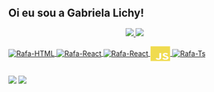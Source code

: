 ## Oi eu sou a Gabriela Lichy!
<div align="center">
  <a href="https://github.com/gabrielalichy">
  <img height="180em" src="https://github-readme-stats.vercel.app/api?username=gabrielalichy&show_icons=true&theme=dark,&include_all_commits=true&count_private=true"/>
  <img height="180em" src="https://github-readme-stats.vercel.app/api/top-langs/?username=gabrielalichy&layout=compact&langs_count=7&theme=dark,"/>
</div>

<div style="display: inline_block"><br>
<img align="center" alt="Rafa-HTML" height="30" width="40" src="https://cdn.jsdelivr.net/gh/devicons/devicon/icons/java/java-original.svg">
<img align="center" alt="Rafa-React" height="30" width="40" src="https://cdn.jsdelivr.net/gh/devicons/devicon/icons/linux/linux-original.svg">    
  <img align="center" alt="Rafa-React" height="30" width="40" src="https://cdn.jsdelivr.net/gh/devicons/devicon/icons/postgresql/postgresql-original.svg"> 
  <img align="center" alt="Rafa-Js" height="30" width="40" src="https://raw.githubusercontent.com/devicons/devicon/master/icons/javascript/javascript-plain.svg">
  <img align="center" alt="Rafa-Ts" height="30" width="40" src="https://cdn.jsdelivr.net/gh/devicons/devicon/icons/react/react-original.svg">          
  </div>
  
  ##
  <div>
   <a href="https://instagram.com/gblichy" target="_blank"><img src="https://img.shields.io/badge/-Instagram-%23E4405F?style=for-the-badge&logo=instagram&logoColor=white" target="_blank"></a>
 	   <a href="https://www.linkedin.com/in/gabriela-lichy-458037b0/" target="_blank"><img src="https://img.shields.io/badge/-LinkedIn-%230077B5?style=for-the-badge&logo=linkedin&logoColor=white" target="_blank"></a> 
  </div>
